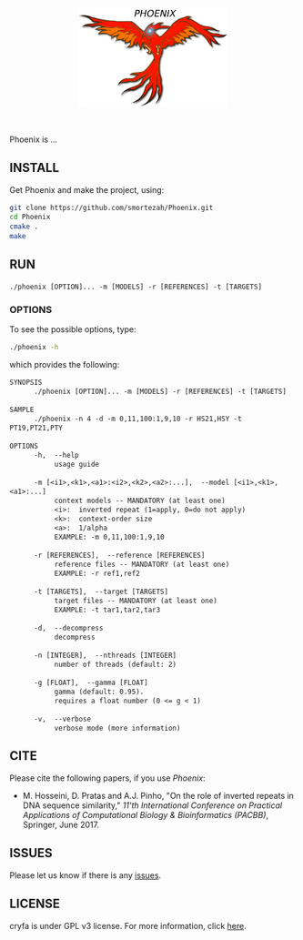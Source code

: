 <p align="center"><img src="img/logo.png" alt="Phoenix" width="264" border="0" /></p>
<br>

Phoenix is ...

## INSTALL
Get Phoenix and make the project, using:
```bash
git clone https://github.com/smortezah/Phoenix.git
cd Phoenix
cmake .
make
```


## RUN
```commandline
./phoenix [OPTION]... -m [MODELS] -r [REFERENCES] -t [TARGETS]
```


### OPTIONS
To see the possible options, type:
```bash
./phoenix -h
```
which provides the following:
```
SYNOPSIS
      ./phoenix [OPTION]... -m [MODELS] -r [REFERENCES] -t [TARGETS]

SAMPLE
      ./phoenix -n 4 -d -m 0,11,100:1,9,10 -r HS21,HSY -t PT19,PT21,PTY

OPTIONS
      -h,  --help
           usage guide

      -m [<i1>,<k1>,<a1>:<i2>,<k2>,<a2>:...],  --model [<i1>,<k1>,<a1>:...]
           context models -- MANDATORY (at least one)
           <i>:  inverted repeat (1=apply, 0=do not apply)
           <k>:  context-order size
           <a>:  1/alpha
           EXAMPLE: -m 0,11,100:1,9,10

      -r [REFERENCES],  --reference [REFERENCES]
           reference files -- MANDATORY (at least one)
           EXAMPLE: -r ref1,ref2

      -t [TARGETS],  --target [TARGETS]
           target files -- MANDATORY (at least one)
           EXAMPLE: -t tar1,tar2,tar3

      -d,  --decompress
           decompress

      -n [INTEGER],  --nthreads [INTEGER]
           number of threads (default: 2)

      -g [FLOAT],  --gamma [FLOAT]
           gamma (default: 0.95).
           requires a float number (0 <= g < 1)

      -v,  --verbose
           verbose mode (more information)
```


## CITE
Please cite the following papers, if you use *Phoenix*:
* M. Hosseini, D. Pratas and A.J. Pinho, "On the role of inverted repeats in DNA sequence similarity," *11'th International Conference on Practical Applications of Computational Biology & Bioinformatics (PACBB)*, Springer, June 2017.


## ISSUES
Please let us know if there is any [issues](https://github.com/smortezah/Phoenix/issues).


## LICENSE
cryfa is under GPL v3 license. For more information, click 
[here](http://www.gnu.org/licenses/gpl-3.0.html).